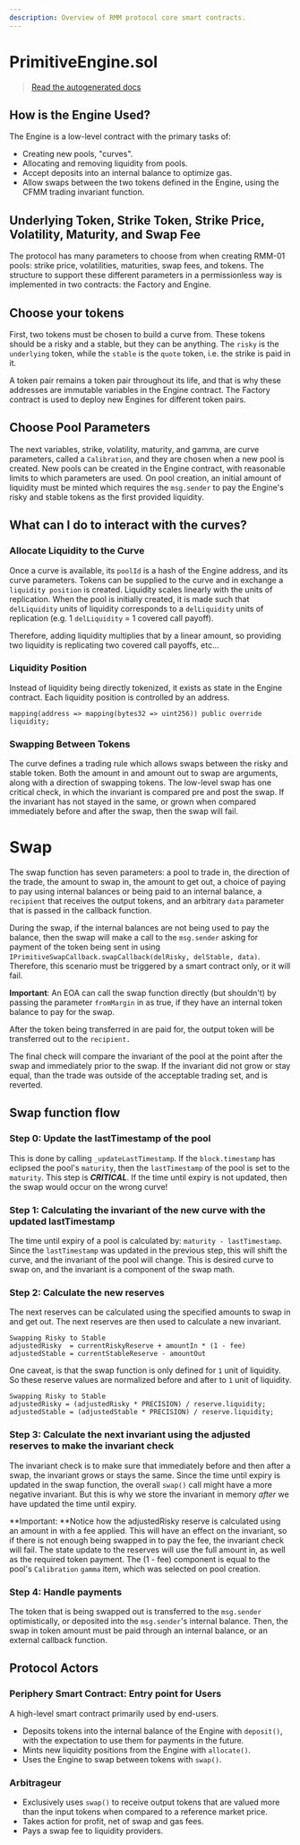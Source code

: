 ```yaml
---
description: Overview of RMM protocol core smart contracts.
---
```


# PrimitiveEngine.sol

> [Read the autogenerated docs](/technical/smart-contracts/autogenerated-docs/core/PrimitiveEngine)


## How is the Engine Used?

The Engine is a low-level contract with the primary tasks of:

* Creating new pools, "curves".
* Allocating and removing liquidity from pools.
* Accept deposits into an internal balance to optimize gas.
* Allow swaps between the two tokens defined in the Engine, using the CFMM trading invariant function.

## Underlying Token, Strike Token, Strike Price, Volatility, Maturity, and Swap Fee

The protocol has many parameters to choose from when creating RMM-01 pools: strike price, volatilities, maturities, swap fees, and tokens. The structure to support these different parameters in a permissionless way is implemented in two contracts: the Factory and Engine.

## Choose your tokens

First, two tokens must be chosen to build a curve from. These tokens should be a risky and a stable, but they can be anything. The `risky` is the `underlying` token, while the `stable` is the `quote` token, i.e. the strike is paid in it.

A token pair remains a token pair throughout its life, and that is why these addresses are immutable variables in the Engine contract. The Factory contract is used to deploy new Engines for different token pairs.

## Choose Pool Parameters

The next variables, strike, volatility, maturity, and gamma, are curve parameters, called a `Calibration`, and they are chosen when a new pool is created. New pools can be created in the Engine contract, with reasonable limits to which parameters are used. On pool creation, an initial amount of liquidity must be minted which requires the `msg.sender` to pay the Engine's risky and stable tokens as the first provided liquidity.

## What can I do to interact with the curves?

### Allocate Liquidity to the Curve

Once a curve is available, its `poolId` is a hash of the Engine address, and its curve parameters. Tokens can be supplied to the curve and in exchange a `liquidity position` is created. Liquidity scales linearly with the units of replication. When the pool is initially created, it is made such that `delLiquidity` units of liquidity corresponds to a `delLiquidity` units of replication (e.g. 1 `delLiquidity` = 1 covered call payoff).&#x20;

Therefore, adding liquidity multiplies that by a linear amount, so providing two liquidity is replicating two covered call payoffs, etc...

### Liquidity Position

Instead of liquidity being directly tokenized, it exists as state in the Engine contract. Each liquidity position is controlled by an address.

```
mapping(address => mapping(bytes32 => uint256)) public override liquidity;
```

### Swapping Between Tokens

The curve defines a trading rule which allows swaps between the risky and stable token. Both the amount in and amount out to swap are arguments, along with a direction of swapping tokens. The low-level swap has one critical check, in which the invariant is compared pre and post the swap. If the invariant has not stayed in the same, or grown when compared immediately before and after the swap, then the swap will fail.

# Swap

The swap function has seven parameters: a pool to trade in, the direction of the trade, the amount to swap in, the amount to get out, a choice of paying to pay using internal balances or being paid to an internal balance, a `recipient` that receives the output tokens, and an arbitrary `data` parameter that is passed in the callback function.

During the swap, if the internal balances are not being used to pay the balance, then the swap will make a call to the `msg.sender` asking for payment of the token being sent in using `IPrimitiveSwapCallback.swapCallback(delRisky, delStable, data)`. Therefore, this scenario must be triggered by a smart contract only, or it will fail.&#x20;

**Important**: An EOA can call the swap function directly (but shouldn't) by passing the parameter `fromMargin` in as true, if they have an internal token balance to pay for the swap.

After the token being transferred in are paid for, the output token will be transferred out to the `recipient.`

The final check will compare the invariant of the pool at the point after the swap and immediately prior to the swap. If the invariant did not grow or stay equal, than the trade was outside of the acceptable trading set, and is reverted.

## Swap function flow

### Step 0: Update the lastTimestamp of the pool

This is done by calling `_updateLastTimestamp`. If the `block.timestamp` has eclipsed the pool's `maturity`, then the `lastTimestamp` of the pool is set to the `maturity`. This step is _**CRITICAL**_. If the time until expiry is not updated, then the swap would occur on the wrong curve!

### Step 1: Calculating the invariant of the new curve with the updated lastTimestamp

The time until expiry of a pool is calculated by: `maturity - lastTimestamp`. Since the `lastTimestamp` was updated in the previous step, this will shift the curve, and the invariant of the pool will change. This is desired curve to swap on, and the invariant is a component of the swap math.

### Step 2: Calculate the new reserves

The next reserves can be calculated using the specified amounts to swap in and get out. The next reserves are then used to calculate a new invariant.

```
Swapping Risky to Stable
adjustedRisky  = currentRiskyReserve + amountIn * (1 - fee)
adjustedStable = currentStableReserve - amountOut
```

One caveat, is that the swap function is only defined for `1` unit of liquidity. So these reserve values are normalized before and after to `1` unit of liquidity.

```
Swapping Risky to Stable
adjustedRisky = (adjustedRisky * PRECISION) / reserve.liquidity;
adjustedStable = (adjustedStable * PRECISION) / reserve.liquidity;
```



### Step 3: Calculate the next invariant using the adjusted reserves  to make the invariant check

The invariant check is to make sure that immediately before and then after a swap, the invariant grows or stays the same. Since the time until expiry is updated in the swap function, the overall `swap()` call might have a more negative invariant. But this is why we store the invariant in memory _after_ we have updated the time until expiry.

**Important: **Notice how the adjustedRisky reserve is calculated using an amount in with a fee applied. This will have an effect on the invariant, so if there is not enough being swapped in to pay the fee, the invariant check will fail. The state update to the reserves will use the full amount in, as well as the required token payment. The (1 - fee) component is equal to the pool's `Calibration` `gamma` item, which was selected on pool creation.

### Step 4: Handle payments

The token that is being swapped out is transferred to the `msg.sender` optimistically, or deposited into the `msg.sender`'s internal balance. Then, the swap in token amount must be paid through an internal balance, or an external callback function.

## Protocol Actors

### Periphery Smart Contract: Entry point for Users

A high-level smart contract primarily used by end-users.

* Deposits tokens into the internal balance of the Engine with `deposit()`, with the expectation to use them for payments in the future.
* Mints new liquidity positions from the Engine with `allocate()`.
* Uses the Engine to swap between tokens with `swap()`.

### Arbitrageur

* Exclusively uses `swap()` to receive output tokens that are valued more than the input tokens when compared to a reference market price.
* Takes action for profit, net of swap and gas fees.
* Pays a swap fee to liquidity providers.
